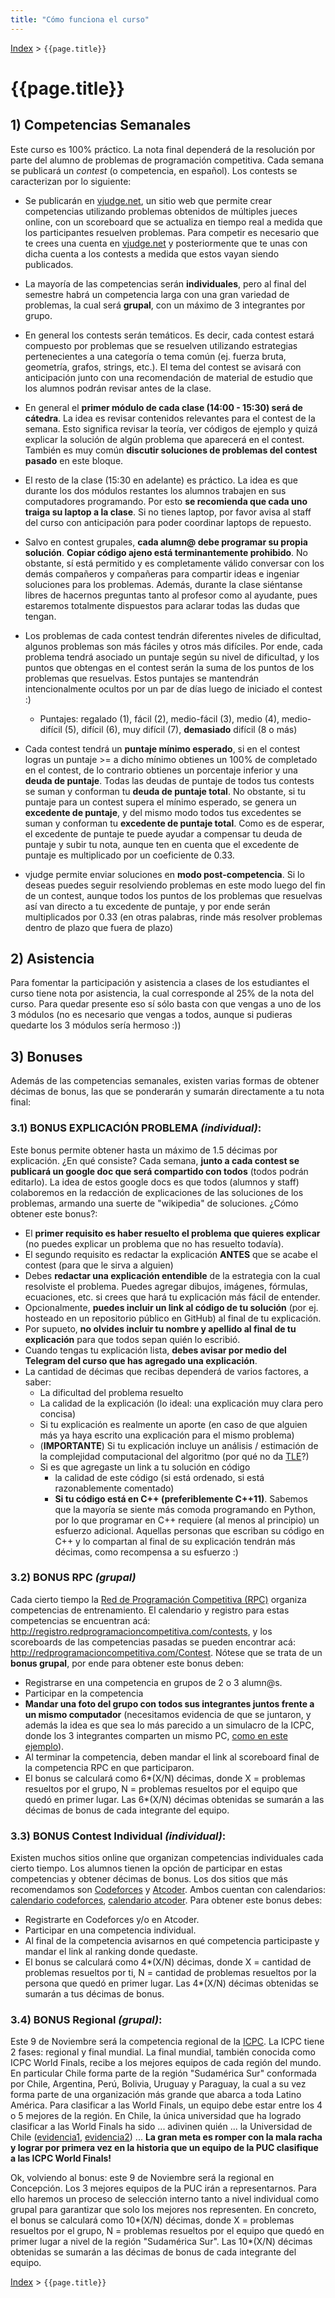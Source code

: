 ```yaml
---
title: "Cómo funciona el curso"
---
```


[Index](../index) > ```{{page.title}}```

# {{page.title}}

## 1) Competencias Semanales

Este curso es 100% práctico. La nota final dependerá de la resolución por parte del alumno de problemas de programación competitiva. Cada semana se publicará un _contest_ (o competencia, en español). Los contests se caracterizan por lo siguiente:

- Se publicarán en [vjudge.net](https://vjudge.net), un sitio web que permite crear competencias utilizando problemas obtenidos de múltiples jueces online, con un scoreboard que se actualiza en tiempo real a medida que los participantes resuelven problemas. Para competir es necesario que te crees una cuenta en [vjudge.net](https://vjudge.net) y posteriormente que te unas con dicha cuenta a los contests a medida que estos vayan siendo publicados.

- La mayoría de las competencias serán **individuales**, pero al final del semestre habrá un competencia larga con una gran variedad de problemas, la cual será **grupal**, con un máximo de 3 integrantes por grupo.

- En general los contests serán temáticos. Es decir, cada contest estará compuesto por problemas que se resuelven utilizando estrategias pertenecientes a una categoría o tema común (ej. fuerza bruta, geometría, grafos, strings, etc.). El tema del contest se avisará con anticipación junto con una recomendación de material de estudio que los alumnos podrán revisar antes de la clase.

- En general el **primer módulo de cada clase (14:00 - 15:30) será de cátedra**. La idea es revisar contenidos relevantes para el contest de la semana. Esto significa revisar la teoría, ver códigos de ejemplo y quizá explicar la solución de algún problema que aparecerá en el contest. También es muy común **discutir soluciones de problemas del contest pasado** en este bloque.

- El resto de la clase (15:30 en adelante) es práctico. La idea es que durante los dos módulos restantes los alumnos trabajen en sus computadores programando. Por esto **se recomienda que cada uno traiga su laptop a la clase**. Si no tienes laptop, por favor avisa al staff del curso con anticipación para poder coordinar laptops de repuesto.

- Salvo en contest grupales, **cada alumn@ debe programar su propia solución**. **Copiar código ajeno está terminantemente prohibido**. No obstante, sí está permitido y es completamente válido conversar con los demás compañeros y compañeras para compartir ideas e ingeniar soluciones para los problemas. Además, durante la clase siéntanse libres de hacernos preguntas tanto al profesor como al ayudante, pues estaremos totalmente dispuestos para aclarar todas las dudas que tengan.

- Los problemas de cada contest tendrán diferentes niveles de dificultad, algunos problemas son más fáciles y otros más difíciles. Por ende, cada problema tendrá asociado un puntaje según su nivel de dificultad, y los puntos que obtengas en el contest serán la suma de los puntos de los problemas que resuelvas. Estos puntajes se mantendrán intencionalmente ocultos por un par de días luego de iniciado el contest :)

  - Puntajes: regalado (1), fácil (2), medio-fácil (3), medio (4), medio-difícil (5), difícil (6), muy difícil (7), **demasiado** difícil (8 o más)

- Cada contest tendrá un **puntaje mínimo esperado**, si en el contest logras un puntaje >= a dicho mínimo obtienes un 100% de completado en el contest, de lo contrario obtienes un porcentaje inferior y una **deuda de puntaje**. Todas las deudas de puntaje de todos tus contests se suman y conforman tu **deuda de puntaje total**. No obstante, si tu puntaje para un contest supera el mínimo esperado, se genera un **excedente de puntaje**, y del mismo modo todos tus excedentes se suman y conforman tu **excedente de puntaje total**. Como es de esperar, el excedente de puntaje te puede ayudar a compensar tu deuda de puntaje y subir tu nota, aunque ten en cuenta que el excedente de puntaje es multiplicado por un coeficiente de 0.33.

- vjudge permite enviar soluciones en **modo post-competencia**. Si lo deseas puedes seguir resolviendo problemas en este modo luego del fin de un contest, aunque todos los puntos de los problemas que resuelvas así van directo a tu excedente de puntaje, y por ende serán multiplicados por 0.33 (en otras palabras, rinde más resolver problemas dentro de plazo que fuera de plazo)

## 2) Asistencia

Para fomentar la participación y asistencia a clases de los estudiantes el curso tiene nota por asistencia, la cual corresponde al 25% de la nota del curso. Para quedar presente eso sí sólo basta con que vengas a uno de los 3 módulos (no es necesario que vengas a todos, aunque si pudieras quedarte los 3 módulos sería hermoso :))


## 3) Bonuses

Además de las competencias semanales, existen varias formas de obtener décimas de bonus, las que se ponderarán y sumarán directamente a tu nota final:

### 3.1) BONUS EXPLICACIÓN PROBLEMA _(individual)_:
Este bonus permite obtener hasta un máximo de 1.5 décimas por explicación. ¿En qué consiste? Cada semana, **junto a cada contest se publicará un google doc que será compartido con todos** (todos podrán editarlo). La idea de estos google docs es que todos (alumnos y staff) colaboremos en la redacción de explicaciones de las soluciones de los problemas, armando una suerte de "wikipedia" de soluciones. ¿Cómo obtener este bonus?:

  - El **primer requisito es haber resuelto el problema que quieres explicar** (no puedes explicar un problema que no has resuelto todavía).
  - El segundo requisito es redactar la explicación **ANTES** que se acabe el contest (para que le sirva a alguien)
  - Debes **redactar una explicación entendible** de la estrategia con la cual resolviste el problema. Puedes agregar dibujos, imágenes, fórmulas, ecuaciones, etc. si crees que hará tu explicación más fácil de entender.
  - Opcionalmente, **puedes incluir un link al código de tu solución** (por ej. hosteado en un repositorio público en GitHub) al final de tu explicación.
  - Por supueto, **no olvides incluir tu nombre y apellido al final de tu explicación** para que todos sepan quién lo escribió.
  - Cuando tengas tu explicación lista, **debes avisar por medio del Telegram del curso que has agregado una explicación**.
  - La cantidad de décimas que recibas dependerá de varios factores, a saber:
    - La dificultad del problema resuelto
    - La calidad de la explicación (lo ideal: una explicación muy clara pero concisa)
    - Si tu explicación es realmente un aporte (en caso de que alguien más ya haya escrito una explicación para el mismo problema)
    - (**IMPORTANTE**) Si tu explicación incluye un análisis / estimación de la complejidad computacional del algoritmo (por qué no da [TLE](https://www.geeksforgeeks.org/overcome-time-limit-exceedtle/)?)
    - Si es que agregaste un link a tu solución en código
      - la calidad de este código (si está ordenado, si está razonablemente comentado)
      - **Si tu código está en C++ (preferiblemente C++11)**. Sabemos que la mayoría se siente más comoda programando en Python, por lo que programar en C++ requiere (al menos al principio) un esfuerzo adicional. Aquellas personas que escriban su código en C++ y lo compartan al final de su explicación tendrán más décimas, como recompensa a su esfuerzo :)

### 3.2) BONUS RPC _(grupal)_
Cada cierto tiempo la [Red de Programación Competitiva (RPC)](http://redprogramacioncompetitiva.com/) organiza competencias de entrenamiento. El calendario y registro para estas competencias se encuentran acá: <http://registro.redprogramacioncompetitiva.com/contests>, y los scoreboards de las competencias pasadas se pueden encontrar acá: <http://redprogramacioncompetitiva.com/Contest>. Nótese que se trata de un **bonus grupal**, por ende para obtener este bonus deben:

  - Registrarse en una competencia en grupos de 2 o 3 alumn@s.
  - Participar en la competencia
  - **Mandar una foto del grupo con todos sus integrantes juntos frente a un mismo computador** (necesitamos evidencia de que se juntaron, y además la idea es que sea lo más parecido a un simulacro de la ICPC, donde los 3 integrantes comparten un mismo PC, [como en este ejemplo](https://youtu.be/BZo23gj9ksk?t=4237)).
  - Al terminar la competencia, deben mandar el link al scoreboard final de la competencia RPC en que participaron.
  - El bonus se calculará como 6\*(X/N) décimas, donde X = problemas resueltos por el grupo, N = problemas resueltos por el equipo que quedó en primer lugar. Las 6\*(X/N) décimas obtenidas se sumarán a las décimas de bonus de cada integrante del equipo.

### 3.3) BONUS Contest Individual _(individual)_:
Existen muchos sitios online que organizan competencias individuales cada cierto tiempo. Los alumnos tienen la opción de participar en estas competencias y obtener décimas de bonus. Los dos sitios que más recomendamos son [Codeforces](https://codeforces.com/) y [Atcoder](https://atcoder.jp/). Ambos cuentan con calendarios: [calendario codeforces](http://codeforces.com/calendar), [calendario atcoder](https://atcoder.jp/calendar). Para obtener este bonus debes:
  - Registrarte en Codeforces y/o en Atcoder.
  - Participar en una competencia individual.
  - Al final de la competencia avisarnos en qué competencia participaste y mandar el link al ranking donde quedaste.
  - El bonus se calculará como 4\*(X/N) décimas, donde X = cantidad de problemas resueltos por ti, N = cantidad de problemas resueltos por la persona que quedó en primer lugar. Las 4\*(X/N) décimas obtenidas se sumarán a tus décimas de bonus.

### 3.4) BONUS Regional _(grupal)_:
Este 9 de Noviembre será la competencia regional de la [ICPC](https://en.wikipedia.org/wiki/International_Collegiate_Programming_Contest). La ICPC tiene 2 fases: regional y final mundial. La final mundial, también conocida como ICPC World Finals, recibe a los mejores equipos de cada región del mundo. En particular Chile forma parte de la región "Sudamérica Sur" conformada por Chile, Argentina, Perú, Bolivia, Uruguay y Paraguay, la cual a su vez forma parte de una organización más grande que abarca a toda Latino América. Para clasificar a las World Finals, un equipo debe estar entre los 4 o 5 mejores de la región. En Chile, la única universidad que ha logrado clasificar a las World Finals ha sido ... adivinen quién ... la Universidad de Chile ([evidencia1](https://www.dcc.uchile.cl/universidad_de_chile_gana_en_campeonato_de_programaci%C3%B3n_de_la_acm), [evidencia2](https://www.dcc.uchile.cl/u-chile-campeon-en-torneo-de-programacion-2017)) ... **La gran meta es romper con la mala racha y lograr por primera vez en la historia que un equipo de la PUC clasifique a las ICPC World Finals!**

Ok, volviendo al bonus: este 9 de Noviembre será la regional en Concepción. Los 3 mejores equipos de la PUC irán a representarnos. Para ello haremos un proceso de selección interno tanto a nivel individual como grupal para garantizar que solo los mejores nos representen. En concreto, el bonus se calculará como 10\*(X/N) décimas, donde X = problemas resueltos por el grupo, N = problemas resueltos por el equipo que quedó en primer lugar a nivel de la región "Sudamérica Sur". Las 10\*(X/N) décimas obtenidas se sumarán a las décimas de bonus de cada integrante del equipo.

[Index](../index) > ```{{page.title}}```
